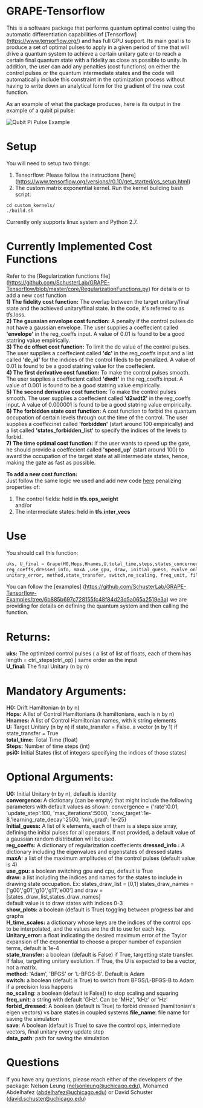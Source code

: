 # GRAPE-Tensorflow
This is a software package that performs quantum optimal control using the automatic differentiation capabilities of [Tensorflow] (https://www.tensorflow.org/) and has full GPU support. Its main goal is to produce a set of optimal pulses to apply in a given period of time that will drive a quantum system to achieve a certain unitary gate or to reach a certain final quantum state with a fidelity as close as possible to unity. In addition, the user can add any penalties (cost functions) on either the control pulses or the quantum intermediate states and the code will automatically include this constraint in the optimization process without having to write down an analytical form for the gradient of the new cost function.    

As an example of what the package produces, here is its output in the example of a qubit pi pulse:  


![Qubit Pi Pulse Example](http://i.imgur.com/fIGFgno.png)

# Setup  
You will need to setup two things:  
1) Tensorflow: Please follow the instructions [here] (https://www.tensorflow.org/versions/r0.10/get_started/os_setup.html)  
2) The custom matrix exponential kernel. Run the kernel building bash script:
```
cd custom_kernels/
./build.sh
```
Currently only supports linux system and Python 2.7.

# Currently Implemented Cost Functions  
Refer to the [Regularization functions file] (https://github.com/SchusterLab/GRAPE-Tensorflow/blob/master/core/RegularizationFunctions.py) for details or to add a new cost function  
 **1) The fidelity cost function:** The overlap between the target unitary/final state and the achieved unitary/final state. In the code, it's referred to as tfs.loss.  
 **2) The gaussian envelope cost function:** A penalty if the control pulses do not have a gaussian envelope. The user supplies a coeffecient called **'envelope'** in the reg_coeffs input. A value of 0.01 is found to be a good statring value empirically.  
 **3) The dc offset cost function:** To limit the dc value of the control pulses. The user supplies a coeffecient called **'dc'** in the reg_coeffs input and a list called **'dc_id'** for the indices of the control fileds to be penalized. A value of 0.01 is found to be a good statring value for the coeffecient.  
 **4) The first derivative cost function:** To make the control pulses smooth. The user supplies a coeffecient called **'dwdt'** in the reg_coeffs input. A value of 0.001 is found to be a good statring value empirically.  
 **5) The second derivative cost function:** To make the control pulses smooth. The user supplies a coeffecient called **'d2wdt2'** in the reg_coeffs input. A value of 0.000001 is found to be a good statring value empirically.  
 **6) The forbidden state cost function:** A cost function to forbid the quantum occupation of certain levels through out the time of the control. The user supplies a coeffecinet called **'forbidden'** (start around 100 empirically) and a list called **'states_forbidden_list'** to specify the indices of the levels to forbid.  
 **7) The time optimal cost function:** If the user wants to speed up the gate, he should provide a coeffecient called **'speed_up'** (start around 100) to award the occupation of the target state at all intermediate states, hence, making the gate as fast as possible.   
 
 **To add a new cost function:**  
Just follow the same logic we used and add new code [here](https://github.com/SchusterLab/GRAPE-Tensorflow/blob/master/core/RegularizationFunctions.py) penalizing properties of:  
1) The control fields: held in **tfs.ops_weight**  
and/or  
2) The intermediate states: held in **tfs.inter_vecs**    
 

# Use   
 You should call this function:  
```python
uks, U_final = Grape(H0,Hops,Hnames,U,total_time,steps,states_concerned_list,convergence, U0, 
reg_coeffs,dressed_info, maxA ,use_gpu, draw, initial_guess, evolve_only,show_plots, H_time_scales, 
unitary_error, method,state_transfer, switch,no_scaling, freq_unit, file_name, save, data_path) 
```
 
 You can follow the [examples] (https://github.com/SchusterLab/GRAPE-Tensorflow-Examples/tree/6b885b697c728155fc48f84d23d5a065a2519e3a) we are providing for details on defining the quantum system and then calling the function.   
 
# Returns:  
 **uks:** The optimized control pulses  ( a list of list of floats, each of them has length  = ctrl_steps(ctrl_op) ) same order as the input  
 **U_final:** The final Unitary (n by n)  
 
# Mandatory Arguments:  
 **H0:** Drift Hamiltonian (n by n)   
 **Hops:** A list of Control Hamiltonians  (k hamiltonians, each is n by n)  
 **Hnames:** A list of Control Hamiltonian names, with k string elements  
 **U:** Target Unitary (n by n)  if state_transfer = False. a vector (n by 1) if state_transfer = True  
 **total_time:** Total Time (float)  
 **Steps:** Number of time steps (int)  
 **psi0:** Initial States (list of integers specifying the indices of those states)  
 
# Optional Arguments:  
 **U0:** Initial Unitary (n by n), default is identity  
 **convergence:** A dictionary (can be empty) that might include the following parameters with default values as shown:
                convergence = {'rate':0.01, 'update_step':100, 'max_iterations':5000,
                'conv_target':1e-8,'learning_rate_decay':2500, 'min_grad': 1e-25}   
 **Initial_guess:** A list of k elements, each of them is a steps size array, defining the initial pulses for all operators. If not provided, a default value of a gaussian random distribution will be used.  
 **reg_coeffs:** A dictionary of regularization coeffecients
 **dressed_info :** A dictionary including the eigenvalues and eigenstates of dressed states
 **maxA:** a list of the maximum amplitudes of the control pulses (default value is 4)   
 **use_gpu:** a boolean switching gpu and cpu, default is True   
 **draw:** a list including the indices and names for the states to include in drawing state occupation. Ex: states_draw_list = [0,1]
 states_draw_names = ['g00','g01','g10','g11','e00'] and  draw = [states_draw_list,states_draw_names]  
 default value is to draw states with indices 0-3  
 **show_plots:** a boolean (default is True) toggling between progress bar and graphs  
 **H_time_scales:** a dictionary whose keys are the indices of the control ops to be interpolated, and the values are the dt to use for each key.    
 **Unitary_error:** a float indicating the desired maximum error of the Taylor expansion of the exponential to choose a proper number of expansion terms, default is 1e-4  
 **state_transfer:** a boolean (default is False) if True, targetting state transfer. If false, targetting unitary evolution. If True, the U is expected to be a vector, not a matrix.    
 **method:** 'Adam', 'BFGS'   or 'L-BFGS-B'. Default is Adam   
 **switch:** a boolean (default is True) to switch from BFGS/L-BFGS-B to Adam if a precision loss happens  
 **no_scaling**:  a boolean (default is False)) to stop scaling and squaring  
 **freq_unit**: a string with default 'GHz'. Can be 'MHz', 'kHz' or 'Hz'  
 **forbid_dressed**: A boolean (default is True) to forbid dressed (hamiltonian's eigen vectors) vs bare states in coupled systems 
 **file_name**: file name for saving the simulation  
 **save**: A boolean (default is True) to save the control ops, intermediate vectors, final unitary every update step  
 **data_path**: path for saving the simulation  

# Questions
If you have any questions, please reach either of the developers of the package: Nelson Leung (nelsonleung@uchicago.edu), Mohamed Abdelhafez (abdelhafez@uchicago.edu) or David Schuster (david.schuster@uchicago.edu)
